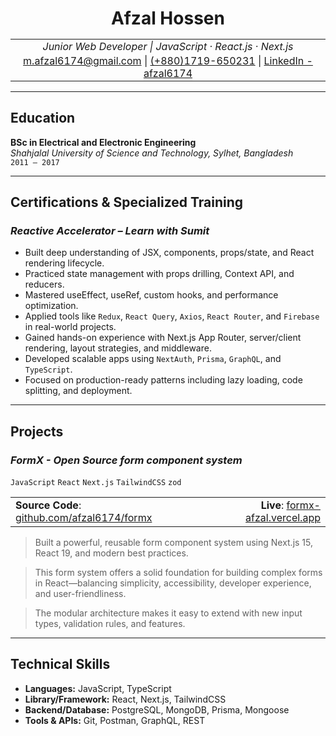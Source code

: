 <h1 style="
  text-align: center;
  font-weight: bold;
  text-decoration: none;
  border-bottom: none;
  margin-bottom: 2px !important;
">
  Afzal Hossen
</h1>

<table style="width: 100%; border-collapse: collapse;">
  <tr>
    <td align="center" style="border: none; padding: 2px; line-height: 1.2;">
      <em>Junior Web Developer | JavaScript · React.js · Next.js</em>
    </td>
  </tr>
  <tr>
    <td align="center" style="border: none; padding: 2px; line-height: 1.2;">
      <a href="mailto:m.afzal6174@gmail.com">m.afzal6174@gmail.com</a> |
      <a href="tel:+8801719650231">(+880)1719-650231</a> |
      <a href="https://linkedin.com/in/afzal6174/">LinkedIn - afzal6174</a>
    </td>
  </tr>
</table>

---

## **Education**

**BSc in Electrical and Electronic Engineering**  
_Shahjalal University of Science and Technology, Sylhet, Bangladesh_  
`2011 – 2017`

---

## **Certifications & Specialized Training**

### _Reactive Accelerator – Learn with Sumit_

- Built deep understanding of JSX, components, props/state, and React rendering lifecycle.
- Practiced state management with props drilling, Context API, and reducers.
- Mastered useEffect, useRef, custom hooks, and performance optimization.
- Applied tools like `Redux`, `React Query`, `Axios`, `React Router`, and `Firebase` in real-world projects.
- Gained hands-on experience with Next.js App Router, server/client rendering, layout strategies, and middleware.
- Developed scalable apps using `NextAuth`, `Prisma`, `GraphQL`, and `TypeScript`.
- Focused on production-ready patterns including lazy loading, code splitting, and deployment.

---

## **Projects**

### _**FormX** - Open Source form component system_

`JavaScript` `React` `Next.js` `TailwindCSS` `zod`

<table style="width: 100%; border-collapse: collapse;">
  <tr>
    <td align="left" style="border: none;">
      <strong>Source Code</strong>: <a href="https://github.com/afzal6174/formx">github.com/afzal6174/formx</a>
    </td>
    <td align="right" style="border: none;">
      <strong>Live</strong>: <a href="https://formx-afzal.vercel.app/">formx-afzal.vercel.app</a>
    </td>
  </tr>
</table>

> Built a powerful, reusable form component system using Next.js 15, React 19, and modern best practices.

> This form system offers a solid foundation for building complex forms in React—balancing simplicity, accessibility, developer experience, and user-friendliness.

> The modular architecture makes it easy to extend with new input types, validation rules, and features.

---

## **Technical Skills**

- **Languages:** JavaScript, TypeScript
- **Library/Framework:** React, Next.js, TailwindCSS
- **Backend/Database:** PostgreSQL, MongoDB, Prisma, Mongoose
- **Tools & APIs:** Git, Postman, GraphQL, REST
